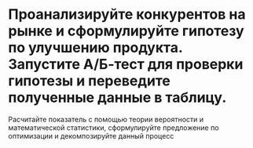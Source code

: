 # Проанализируйте конкурентов на рынке и сформулируйте гипотезу по улучшению продукта. Запустите А/Б-тест для проверки гипотезы и переведите полученные данные в таблицу.

Расчитайте показатель с помощью теории вероятности и математической статистики, сформулируйте предложение по оптимизации и декомпозируйте данный процесс
